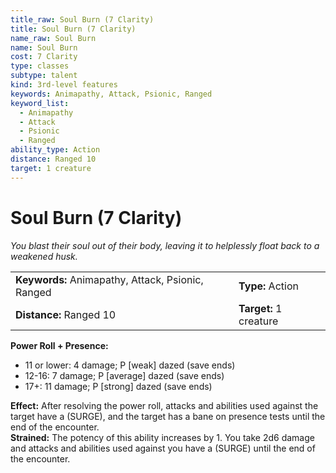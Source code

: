 ```yaml
---
title_raw: Soul Burn (7 Clarity)
title: Soul Burn (7 Clarity)
name_raw: Soul Burn
name: Soul Burn
cost: 7 Clarity
type: classes
subtype: talent
kind: 3rd-level features
keywords: Animapathy, Attack, Psionic, Ranged
keyword_list:
  - Animapathy
  - Attack
  - Psionic
  - Ranged
ability_type: Action
distance: Ranged 10
target: 1 creature
---
```


# Soul Burn (7 Clarity)

*You blast their soul out of their body, leaving it to helplessly float back to a weakened husk.*

|                                                   |                        |
| :------------------------------------------------ | :--------------------- |
| **Keywords:** Animapathy, Attack, Psionic, Ranged | **Type:** Action       |
| **Distance:** Ranged 10                           | **Target:** 1 creature |

**Power Roll + Presence:**

- 11 or lower: 4 damage; P \[weak\] dazed (save ends)
- 12-16: 7 damage; P \[average\] dazed (save ends)
- 17+: 11 damage; P \[strong\] dazed (save ends)

**Effect:** After resolving the power roll, attacks and abilities used against the target have a (SURGE), and the target has a bane on presence tests until the end of the encounter.\
**Strained:** The potency of this ability increases by 1. You take 2d6 damage and attacks and abilities used against you have a (SURGE) until the end of the encounter.
